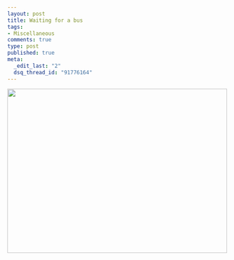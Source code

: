 ```yaml
--- 
layout: post
title: Waiting for a bus
tags: 
- Miscellaneous
comments: true
type: post
published: true
meta: 
  _edit_last: "2"
  dsq_thread_id: "91776164"
---
```

<a href="http://brethorsting.com/wp-content/uploads/2010/01/totoro.jpg"><img src="http://brethorsting.com/wp-content/uploads/2010/01/totoro.jpg" alt="" title="Totoro" width="500" height="375" class="alignnone size-full wp-image-1405" /></a>
